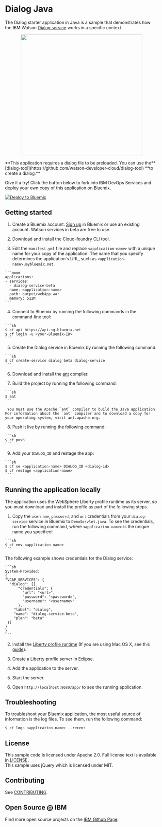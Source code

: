 # Dialog Java

  The Dialog starter application in Java is a sample that demonstrates how the IBM Watson [Dialog service][service_url] works in a specific context.
<p align="center">
<img src="http://www.ibm.com/smarterplanet/us/en/ibmwatson/developercloud/img/service-gifs/dialog.gif" width="400">
</p>
**This application requires a dialog file to be preloaded. You can use the** [dialog-tool](https://github.com/watson-developer-cloud/dialog-tool) **to create a dialog.**

Give it a try! Click the button below to fork into IBM DevOps Services and deploy your own copy of this application on Bluemix.

[![Deploy to Bluemix](https://bluemix.net/deploy/button.png)](https://bluemix.net/deploy?repository=https://github.com/watson-developer-cloud/dialog-java)

## Getting started

  1. Create a Bluemix account. [Sign up][sign_up] in Bluemix or use an existing account. Watson services in beta are free to use.

  2. Download and install the [Cloud-foundry CLI][cloud_foundry] tool.

  3. Edit the `manifest.yml` file and replace `<application-name>` with a unique name for your copy of the application. The name that you specify determines the application's URL, such as `<application-name>.mybluemix.net`.

    ```none
    applications:
    - services:
      - dialog-service-beta
      name: <application-name>
      path: output/webApp.war
      memory: 512M
    ```

  4. Connect to Bluemix by running the following commands in the command-line tool:

    ```sh
    $ cf api https://api.ng.bluemix.net
    $ cf login -u <your-Bluemix-ID>
    ```

  5. Create the Dialog service in Bluemix by running the following command:

    ```sh
    $ cf create-service dialog beta dialog-service
    ```

  6. Download and install the [ant][ant] compiler.

  7. Build the project by running the following command:

    ```sh
    $ ant
    ```
  
     You must use the Apache `ant` compiler to build the Java application. For information about the `ant` compiler and to download a copy for your operating system, visit ant.apache.org.

  8. Push it live by running the following command:

    ```sh
    $ cf push
    ```

  9. Add your `DIALOG_ID` and restage the app:

    ```sh
    $ cf se <application-name> DIALOG_ID <dialog-id>
    $ cf restage <application-name>
    ```


## Running the application locally

  The application uses the WebSphere Liberty profile runtime as its server,
  so you must download and install the profile as part of the following steps.

  1. Copy the `username`, `password`, and `url` credentials from your `dialog-service` service in Bluemix to `DemoServlet.java`. To see the credentials, run the following command, where `<application-name>` is the unique name you specified:
  
    ```sh
    $ cf env <application-name>
    ```
   The following example shows credentials for the Dialog service:

    ```sh
    System-Provided:
    {
    "VCAP_SERVICES": {
      "dialog": [{
          "credentials": {
            "url": "<url>",
            "password": "<password>",
            "username": "<username>"
          },
        "label": "dialog",
        "name": "dialog-service-beta",
        "plan": "beta"
     }]
    }
    }
    ```
  2. Install the [Liberty profile runtime][liberty] (If you are using Mac OS X, see this [guide][liberty_mac]).

  3. Create a Liberty profile server in Eclipse.

  4. Add the application to the server.

  5. Start the server.

  6. Open `http://localhost:9080/app/` to see the running application.

## Troubleshooting

  To troubleshoot your Bluemix application, the most useful source of
  information is the log files. To see them, run the following command:

  ```sh
  $ cf logs <application-name> --recent
  ```

## License

  This sample code is licensed under Apache 2.0. Full license text is available in [LICENSE](LICENSE).  
  This sample uses jQuery which is licensed under MIT.
## Contributing

  See [CONTRIBUTING](CONTRIBUTING.md).

## Open Source @ IBM

  Find more open source projects on the
  [IBM Github Page](http://ibm.github.io/).

[service_url]: http://www.ibm.com/smarterplanet/us/en/ibmwatson/developercloud/dialog.html
[cloud_foundry]: https://github.com/cloudfoundry/cli
[sign_up]: https://apps.admin.ibmcloud.com/manage/trial/bluemix.html?cm_mmc=WatsonDeveloperCloud-_-LandingSiteGetStarted-_-x-_-CreateAnAccountOnBluemixCLI
[liberty]: https://developer.ibm.com/wasdev/downloads/
[liberty_mac]: http://www.stormacq.com/how-to-install-websphere-8-5-liberty-profile-on-mac/
[ant]: http://ant.apache.org/bindownload.cgi
